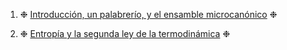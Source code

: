 






1. ❉ [Introducción, un palabrerío, y el ensamble microcanónico](/fisest/microcanonico/) ❉

2. ❉ [Entropía y la segunda ley de la termodinámica](/fisest/segunda/) ❉